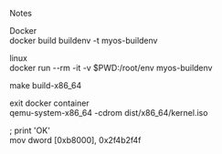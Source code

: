 Notes

Docker <br>
docker build buildenv -t myos-buildenv <br>

linux <br>
docker run --rm -it -v $PWD:/root/env myos-buildenv <br>

make build-x86_64 <br>

exit docker container <br>
qemu-system-x86_64 -cdrom dist/x86_64/kernel.iso <br>

; print 'OK' <br>
mov dword [0xb8000], 0x2f4b2f4f <br>
